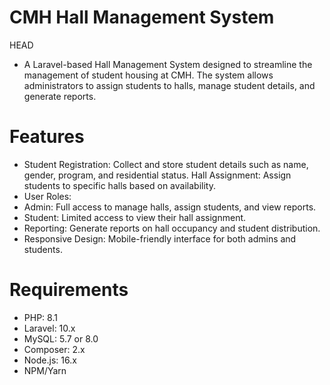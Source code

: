# CMH Hall Management System
 HEAD
- A Laravel-based Hall Management System designed to streamline the management of student housing at CMH. The system allows administrators to assign students to halls, manage student details, and generate reports.

# Features
- Student Registration: Collect and store student details such as name, gender, program, and residential status.
Hall Assignment: Assign students to specific halls based on availability.
- User Roles:
- Admin: Full access to manage halls, assign students, and view reports.
- Student: Limited access to view their hall assignment.
-  Reporting: Generate reports on hall occupancy and student distribution.
- Responsive Design: Mobile-friendly interface for both admins and students.
# Requirements
- PHP: 8.1
- Laravel: 10.x
- MySQL: 5.7 or 8.0
- Composer: 2.x
- Node.js: 16.x
- NPM/Yarn
